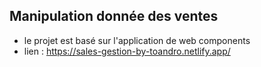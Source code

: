 ## Manipulation donnée des ventes 
* le projet est basé sur l'application de web components
* lien : https://sales-gestion-by-toandro.netlify.app/
